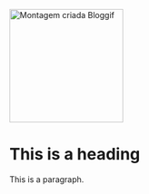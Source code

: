 
<html>
<head>

  <a href="https://accounts.inlocomedia.com/pt-BR/publishers/sign_up/90e10f98d755e9e5b260b2c7ad5225fb03ade68621e43205ff357a04b66024e4" title="Photo Editing"><img src="https://data.bloggif.com/distant/user/store/a/e/d/7/ab1a348014a9347de7f0e1bb2b0e7dea.gif" alt="Montagem criada Bloggif" width="200" height="200" /></a>


</head>
<body>

<h1>This is a heading</h1>
<p>This is a paragraph.</p>

</body>
</html>
